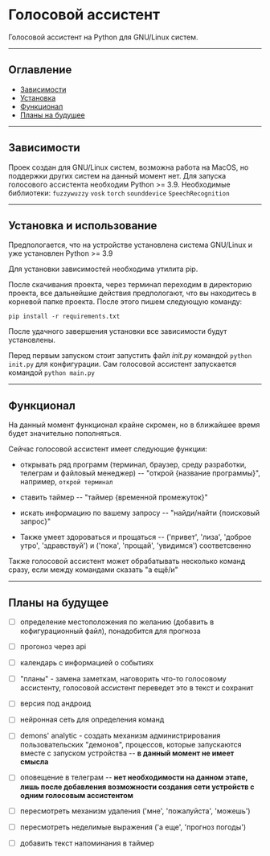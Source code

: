 # Голосовой ассистент


Голосовой ассистент на Python для GNU/Linux систем.

____
## Оглавление

* [Зависимости](#Зависимости)
* [Установка](#Установка)
* [Функционал](#Функционал)
* [Планы на будущее](#Планы-на-будущее)

____
## Зависимости

Проек создан для GNU/Linux систем, возможна работа на MacOS, но поддержки других систем на данный момент нет.
Для запуска голосового ассистента необходим Python >= 3.9.
Необходимые библиотеки: `fuzzywuzzy` `vosk` `torch` `sounddevice` `SpeechRecognition`

____
## Установка и использование

Предпологается, что на устройстве установлена система GNU/Linux и уже установлен Python >= 3.9

Для установки зависимостей необходима утилита pip.

После скачивания проекта, через терминал переходим в директорию проекта, все дальнейшие действия предпологают, что вы находитесь в корневой папке проекта. После этого пишем следующую команду:

`pip install -r requirements.txt`

После удачного завершения установки все зависимости будут установлены.

Перед первым запуском стоит запустить файл *init.py* командой `python init.py` для конфигурации. Сам голосовой ассистент запускается командой `python main.py`

____
## Функционал

На данный момент функционал крайне скромен, но в ближайшее время будет значительно пополняться.

Сейчас голосовой ассистент имеет следующие функции:

  * открывать ряд программ (терминал, браузер, среду разработки, телеграм и файловый менеджер) -- "открой {название программы}", например, `открой терминал`

  * ставить таймер -- "таймер {временной промежуток}"

  * искать информацию по вашему запросу -- "найди/найти {поисковый запрос}"

  * Также умеет здороваться и прощаться -- ('привет', 'лиза', 'доброе утро', 'здравствуй') и ('пока', 'прощай', 'увидимся') соответсвенно

Также голосовой ассистент может обрабатывать несколько команд сразу, если между командами сказать "а ещё/и"

____
## Планы на будущее

- [ ] определение местоположения по желанию (добавить в кофигурационный файл), понадобится для прогноза

- [ ] прогоноз через api

- [ ] календарь с информацией о событиях

- [ ] "планы" - замена заметкам, наговорить что-то голосовому ассистенту, голосовой ассистент переведет это в текст и сохранит

- [ ] версия под андроид

- [ ] нейронная сеть для определения команд

- [ ] demons' analytic - создать механизм администрирования
 пользовательских "демонов", процессов, которые запускаются вместе с запуском устройства -- **в данный момент не имеет смысла**

- [ ] оповещение в телеграм -- **нет необходимости на данном этапе, лишь после добавления возможности создания сети устройств с одним голосовым ассистентом**

- [ ] пересмотреть механизм удаления ('мне', 'пожалуйста', 'можешь')

- [ ] пересмотреть неделимые выражения ('а еще', 'прогноз погоды')

- [ ] добавить текст напоминания в таймер
